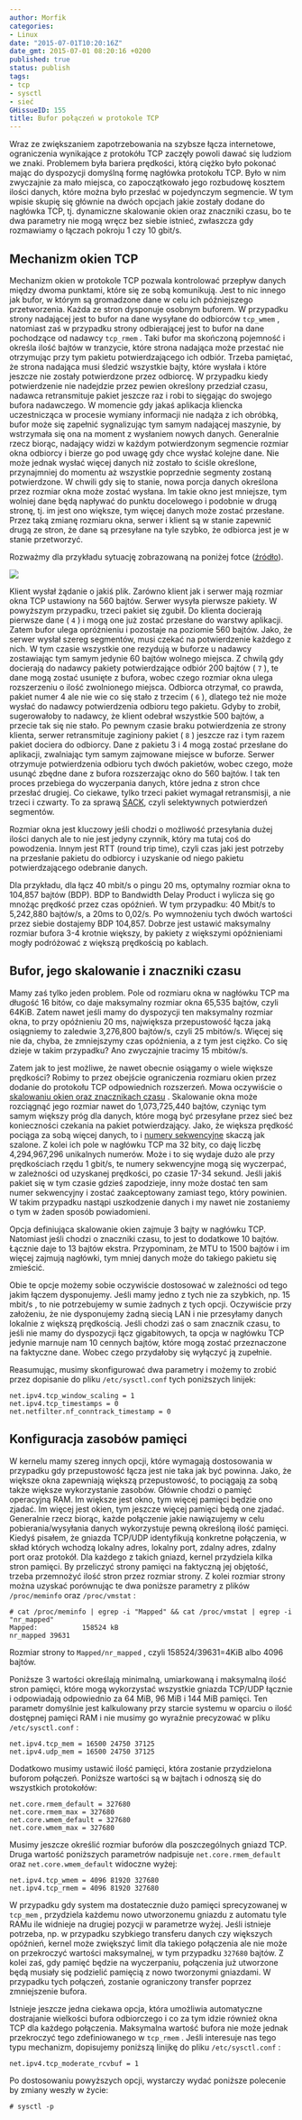 ```yaml
---
author: Morfik
categories:
- Linux
date: "2015-07-01T10:20:16Z"
date_gmt: 2015-07-01 08:20:16 +0200
published: true
status: publish
tags:
- tcp
- sysctl
- sieć
GHissueID: 155
title: Bufor połączeń w protokole TCP
---
```


Wraz ze zwiększaniem zapotrzebowania na szybsze łącza internetowe, ograniczenia wynikające z
protokółu TCP zaczęły powoli dawać się ludziom we znaki. Problemem była bariera prędkości, którą
ciężko było pokonać mając do dyspozycji domyślną formę nagłówka protokołu TCP. Było w nim zwyczajnie
za mało miejsca, co zapoczątkowało jego rozbudowę kosztem ilości danych, które można było przesłać w
pojedynczym segmencie. W tym wpisie skupię się głównie na dwóch opcjach jakie zostały dodane do
nagłówka TCP, tj. dynamiczne skalowanie okien oraz znaczniki czasu, bo te dwa parametry nie mogą
wręcz bez siebie istnieć, zwłaszcza gdy rozmawiamy o łączach pokroju 1 czy 10 gbit/s.

<!--more-->
## Mechanizm okien TCP

Mechanizm okien w protokole TCP pozwala kontrolować przepływ danych między dwoma punktami, które się
ze sobą komunikują. Jest to nic innego jak bufor, w którym są gromadzone dane w celu ich
późniejszego przetworzenia. Każda ze stron dysponuje osobnym buforem. W przypadku strony nadającej
jest to bufor na dane wysyłane do odbiorców `tcp_wmem` , natomiast zaś w przypadku strony
odbierającej jest to bufor na dane pochodzące od nadawcy `tcp_rmem` . Taki bufor ma skończoną
pojemność i określa ilość bajtów w tranzycie, które strona nadająca może przestać nie otrzymując
przy tym pakietu potwierdzającego ich odbiór. Trzeba pamiętać, że strona nadająca musi śledzić
wszystkie bajty, które wysłała i które jeszcze nie zostały potwierdzone przez odbiorcę. W przypadku
kiedy potwierdzenie nie nadejdzie przez pewien określony przedział czasu, nadawca retransmituje
pakiet jeszcze raz i robi to sięgając do swojego bufora nadawczego. W momencie gdy jakaś aplikacja
kliencka uczestnicząca w procesie wymiany informacji nie nadąża z ich obróbką, bufor może się
zapełnić sygnalizując tym samym nadającej maszynie, by wstrzymała się ona na moment z wysłaniem
nowych danych. Generalnie rzecz biorąc, nadający widzi w każdym potwierdzonym segmencie rozmiar okna
odbiorcy i bierze go pod uwagę gdy chce wysłać kolejne dane. Nie może jednak wysłać więcej danych
niż zostało to ściśle określone, przynajmniej do momentu aż wszystkie poprzednie segmenty zostaną
potwierdzone. W chwili gdy się to stanie, nowa porcja danych określona przez rozmiar okna może
zostać wysłana. Im takie okno jest mniejsze, tym wolniej dane będą napływać do punktu docelowego i
podobnie w drugą stronę, tj. im jest ono większe, tym więcej danych może zostać przesłane. Przez
taką zmianę rozmiaru okna, serwer i klient są w stanie zapewnić drugą ze stron, że dane są
przesyłane na tyle szybko, że odbiorca jest je w stanie przetworzyć.

Rozważmy dla przykładu sytuację zobrazowaną na poniżej fotce ([źródło](http://www.tcpipguide.com/)).

![](/img/2015/06/1.bufor-polaczen-tcp.png#big)

Klient wysłał żądanie o jakiś plik. Zarówno klient jak i serwer mają rozmiar okna TCP ustawiony na
560 bajtów. Serwer wysyła pierwsze pakiety. W powyższym przypadku, trzeci pakiet się zgubił. Do
klienta docierają pierwsze dane ( `4` ) i mogą one już zostać przesłane do warstwy aplikacji. Zatem
bufor ulega opróżnieniu i pozostaje na poziomie 560 bajtów. Jako, że serwer wysłał szereg segmentów,
musi czekać na potwierdzenie każdego z nich. W tym czasie wszystkie one rezydują w buforze u nadawcy
zostawiając tym samym jedynie 60 bajtów wolnego miejsca. Z chwilą gdy docierają do nadawcy pakiety
potwierdzające odbiór 200 bajtów ( `7` ), te dane mogą zostać usunięte z bufora, wobec czego rozmiar
okna ulega rozszerzeniu o ilość zwolnionego miejsca. Odbiorca otrzymał, co prawda, pakiet numer 4
ale nie wie co się stało z trzecim ( `6` ), dlatego też nie może wysłać do nadawcy potwierdzenia
odbioru tego pakietu. Gdyby to zrobił, sugerowałoby to nadawcy, że klient odebrał wszystkie 500
bajtów, a przecie tak się nie stało. Po pewnym czasie braku potwierdzenia ze strony klienta, serwer
retransmituje zaginiony pakiet ( `8` ) jeszcze raz i tym razem pakiet dociera do odbiorcy. Dane z
pakietu 3 i 4 mogą zostać przesłane do aplikacji, zwalniając tym samym zajmowane miejsce w buforze.
Serwer otrzymuje potwierdzenia odbioru tych dwóch pakietów, wobec czego, może usunąć zbędne dane z
bufora rozszerzając okno do 560 bajtów. I tak ten proces przebiega do wyczerpania danych, które
jedna z stron chce przesłać drugiej. Co ciekawe, tylko trzeci pakiet wymagał retransmisji, a nie
trzeci i czwarty. To za sprawą
[SACK](/post/sack-czyli-selektywne-potwierdzenia-pakietow/), czyli selektywnych
potwierdzeń segmentów.

Rozmiar okna jest kluczowy jeśli chodzi o możliwość przesyłania dużej ilości danych ale to nie jest
jedyny czynnik, który ma tutaj coś do powodzenia. Innym jest RTT (round trip time), czyli czas jaki
jest potrzeby na przesłanie pakietu do odbiorcy i uzyskanie od niego pakietu potwierdzającego
odebranie danych.

Dla przykładu, dla łącz 40 mbit/s o pingu 20 ms, optymalny rozmiar okna to 104,857 bajtów (BDP). BDP
to Bandwidth Delay Product i wylicza się go mnożąc prędkość przez czas opóźnień. W tym przypadku: 40
Mbit/s to 5,242,880 bajtów/s, a 20ms to 0,02/s. Po wymnożeniu tych dwóch wartości przez siebie
dostajemy BDP 104,857. Dobrze jest ustawić maksymalny rozmiar bufora 3-4 krotnie większy, by pakiety
z większymi opóźnieniami mogły podróżować z większą prędkością po kablach.

## Bufor, jego skalowanie i znaczniki czasu

Mamy zaś tylko jeden problem. Pole od rozmiaru okna w nagłówku TCP ma długość 16 bitów, co daje
maksymalny rozmiar okna 65,535 bajtów, czyli 64KiB. Zatem nawet jeśli mamy do dyspozycji ten
maksymalny rozmiar okna, to przy opóźnieniu 20 ms, największa przepustowość łącza jaką osiągniemy to
zaledwie 3,276,800 bajtów/s, czyli 25 mbitów/s. Więcej się nie da, chyba, że zmniejszymy czas
opóźnienia, a z tym jest ciężko. Co się dzieje w takim przypadku? Ano zwyczajnie tracimy 15
mbitów/s.

Zatem jak to jest możliwe, że nawet obecnie osiągamy o wiele większe prędkości? Robimy to przez
obejście ograniczenia rozmiaru okien przez dodanie do protokołu TCP odpowiednich rozszerzeń. Mowa
oczywiście o [skalowaniu okien oraz znacznikach czasu](https://tools.ietf.org/html/rfc1323) .
Skalowanie okna może rozciągnąć jego rozmiar nawet do 1,073,725,440 bajtów, czyniąc tym samym
większy próg dla danych, które mogą być przesyłane przez sieć bez konieczności czekania na pakiet
potwierdzający. Jako, że większa prędkość pociąga za sobą więcej danych, to i [numery
sekwencyjne](/post/numery-sekwencyjne-w-strumieniu-tcp/) skaczą jak szalone. Z
kolei ich pole w nagłówku TCP ma 32 bity, co daję liczbę 4,294,967,296 unikalnych numerów. Może i to
się wydaje dużo ale przy prędkościach rzędu 1 gbit/s, te numery sekwencyjne mogą się wyczerpać, w
zależności od uzyskanej prędkości, po czasie 17-34 sekund. Jeśli jakiś pakiet się w tym czasie
gdzieś zapodzieje, inny może dostać ten sam numer sekwencyjny i zostać zaakceptowany zamiast tego,
który powinien. W takim przypadku nastąpi uszkodzenie danych i my nawet nie zostaniemy o tym w żaden
sposób powiadomieni.

Opcja definiująca skalowanie okien zajmuje 3 bajty w nagłówku TCP. Natomiast jeśli chodzi o
znaczniki czasu, to jest to dodatkowe 10 bajtów. Łącznie daje to 13 bajtów ekstra. Przypominam, że
MTU to 1500 bajtów i im więcej zajmują nagłówki, tym mniej danych może do takiego pakietu się
zmieścić.

Obie te opcje możemy sobie oczywiście dostosować w zależności od tego jakim łączem dysponujemy.
Jeśli mamy jedno z tych nie za szybkich, np. 15 mbit/s , to nie potrzebujemy w sumie żadnych z tych
opcji. Oczywiście przy założeniu, że nie dysponujemy żadną siecią LAN i nie przesyłamy danych
lokalnie z większą prędkością. Jeśli chodzi zaś o sam znacznik czasu, to jeśli nie mamy do
dyspozycji łącz gigabitowych, ta opcja w nagłówku TCP jedynie marnuje nam 10 cennych bajtów, które
mogą zostać przeznaczone na faktyczne dane. Wobec czego przydałoby się wyłączyć ją zupełnie.

Reasumując, musimy skonfigurować dwa parametry i możemy to zrobić przez dopisanie do pliku
`/etc/sysctl.conf` tych poniższych linijek:

    net.ipv4.tcp_window_scaling = 1
    net.ipv4.tcp_timestamps = 0
    net.netfilter.nf_conntrack_timestamp = 0

## Konfiguracja zasobów pamięci

W kernelu mamy szereg innych opcji, które wymagają dostosowania w przypadku gdy przepustowość łącza
jest nie taka jak być powinna. Jako, że większe okna zapewniają większą przepustowość, to pociągają
za sobą także większe wykorzystanie zasobów. Głównie chodzi o pamięć operacyjną RAM. Im większe jest
okno, tym więcej pamięci będzie ono zjadać. Im więcej jest okien, tym jeszcze więcej pamięci będą
one zjadać. Generalnie rzecz biorąc, każde połączenie jakie nawiązujemy w celu pobierania/wysyłania
danych wykorzystuje pewną określoną ilość pamięci. Kiedyś pisałem, że gniazda TCP/UDP identyfikują
konkretne połączenia, w skład których wchodzą lokalny adres, lokalny port, zdalny adres, zdalny port
oraz protokół. Dla każdego z takich gniazd, kernel przydziela kilka stron pamięci. By przeliczyć
strony pamięci na faktyczną jej objętość, trzeba przemnożyć ilość stron przez rozmiar strony. Z
kolei rozmiar strony można uzyskać porównując te dwa poniższe parametry z plików `/proc/meminfo`
oraz `/proc/vmstat` :

    # cat /proc/meminfo | egrep -i "Mapped" && cat /proc/vmstat | egrep -i "nr_mapped"
    Mapped:           158524 kB
    nr_mapped 39631

Rozmiar strony to `Mapped/nr_mapped` , czyli 158524/39631=4KiB albo 4096 bajtów.

Poniższe 3 wartości określają minimalną, umiarkowaną i maksymalną ilość stron pamięci, które mogą
wykorzystać wszystkie gniazda TCP/UDP łącznie i odpowiadają odpowiednio za 64 MiB, 96 MiB i 144 MiB
pamięci. Ten parametr domyślnie jest kalkulowany przy starcie systemu w oparciu o ilość dostępnej
pamięci RAM i nie musimy go wyraźnie precyzować w pliku `/etc/sysctl.conf` :

    net.ipv4.tcp_mem = 16500 24750 37125
    net.ipv4.udp_mem = 16500 24750 37125

Dodatkowo musimy ustawić ilość pamięci, która zostanie przydzielona buforom połączeń. Poniższe
wartości są w bajtach i odnoszą się do wszystkich protokołów:

    net.core.rmem_default = 327680
    net.core.rmem_max = 327680
    net.core.wmem_default = 327680
    net.core.wmem_max = 327680

Musimy jeszcze określić rozmiar buforów dla poszczególnych gniazd TCP. Druga wartość poniższych
parametrów nadpisuje `net.core.rmem_default` oraz `net.core.wmem_default` widoczne wyżej:

    net.ipv4.tcp_wmem = 4096 81920 327680
    net.ipv4.tcp_rmem = 4096 81920 327680

W przypadku gdy system ma dostatecznie dużo pamięci sprecyzowanej w `tcp_mem` , przydziela każdemu
nowo utworzonemu gniazdu z automatu tyle RAMu ile widnieje na drugiej pozycji w parametrze wyżej.
Jeśli istnieje potrzeba, np. w przypadku szybkiego transferu danych czy większych opóźnień, kernel
może zwiększyć limit dla takiego połączenia ale nie może on przekroczyć wartości maksymalnej, w tym
przypadku `327680` bajtów. Z kolei zaś, gdy pamięć będzie na wyczerpaniu, połączenia już utworzone
będą musiały się podzielić pamięcią z nowo tworzonymi gniazdami. W przypadku tych połączeń,
zostanie ograniczony transfer poprzez zmniejszenie bufora.

Istnieje jeszcze jedna ciekawa opcja, która umożliwia automatyczne dostrajanie wielkości bufora
odbiorczego i co za tym idzie również okna TCP dla każdego połączenia. Maksymalna wartość bufora nie
może jednak przekroczyć tego zdefiniowanego w `tcp_rmem` . Jeśli interesuje nas tego typu mechanizm,
dopisujemy poniższą linijkę do pliku `/etc/sysctl.conf` :

    net.ipv4.tcp_moderate_rcvbuf = 1

Po dostosowaniu powyższych opcji, wystarczy wydać poniższe polecenie by zmiany weszły w życie:

    # sysctl -p
